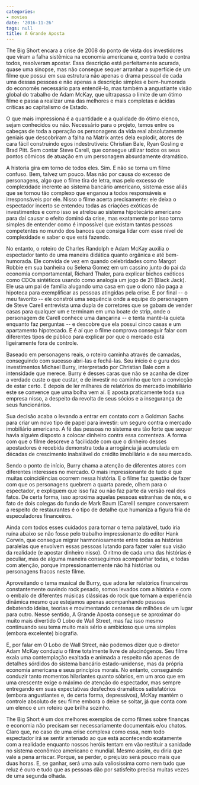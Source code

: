 ```yaml
---
categories:
- movies
date: '2016-11-26'
tags: null
title: A Grande Aposta
---
```


The Big Short encara a crise de 2008 do ponto de vista dos investidores que viram a falha sistêmica na economia americana e, contra tudo e contra todos, resolveram apostar. Essa descrição está perfeitamente acurada, quase uma sinopse, mas não consegue sequer arranhar a superfície de um filme que possui em sua estrutura não apenas o drama pessoal de cada uma dessas pessoas e não apenas a descrição simples e bem-humorada do economês necessário para entendê-lo, mas também a angustiante visão global do trabalho de Adam McKay, que ultrapassa o limite de um ótimo filme e passa a realizar uma das melhores e mais completas e ácidas críticas ao capitalismo de Estado.

O que mais impressiona é a quantidade e a qualidade do ótimo elenco, sejam conhecidos ou não. Necessário para o projeto, temos entre os cabeças de toda a operação os personagens da vida real absolutamente geniais que descobriram a falha na Matrix antes dela explodir, atores de cara fácil construindo egos indestrutíveis: Christian Bale, Ryan Gosling e Brad Pitt. Sem contar Steve Carell, que consegue utilizar todos os seus pontos cômicos de atuação em um personagem absurdamente dramático.

A historia gira em torno de todos eles. Sim. E não se torna um filme confuso. Bem, talvez um pouco. Mas não por causa do excesso de personagens, algo que o filme tira de letra, mas pelo excesso de complexidade inerente ao sistema bancário americano, sistema esse aliás que se tornou tão complexo que enganou a todos responsáveis e irresponsáveis por ele. Nisso o filme acerta precisamente: ele deixa o espectador incerto se entendeu todas as criações exóticas de investimentos e como isso se atrelou ao sistema hipotecário americano para daí causar o efeito dominó da crise, mas exatamente por isso torna simples de entender como é impossível que existam tantas pessoas competentes no mundo dos bancos que consiga lidar com esse nível de complexidade e saber o que está fazendo.

No entanto, o roteiro de Charles Randolph e Adam McKay auxilia o espectador tanto de uma maneira didática quanto orgânica e até bem-humorada. Ele convida de vez em quando celebridades como Margot Robbie em sua banheira ou Selena Gomez em um cassino junto do pai da economia comportamental, Richard Thaler, para explicar bichos exóticos como CDOs sintéticos usando como analogia um jogo de 21 (Black Jack). Ele usa um pai de família alugando uma casa em que o dono não paga a hipoteca para exemplificar as pessoas atingidas pela crise. E por final -- o meu favorito -- ele constrói uma sequência onde a equipe do personagem de Steve Carell entrevista uma dupla de corretores que se gabam de vender casas para qualquer um e terminam em uma boate de strip, onde o personagem de Carell conhece uma dançarina -- e tenta mantê-la quieta enquanto faz perguntas -- e descobre que ela possui cinco casas e um apartamento hipotecado. E é aí que o filme comprova conseguir falar com diferentes tipos de público para explicar por que o mercado está ligeiramente fora de controle.

Baseado em personagens reais, o roteiro caminha através de camadas, conseguindo com sucesso abri-las e fechá-las. Seu início é o guru dos investimentos Michael Burry, interpretado por Christian Bale com a intensidade que merece. Burry é desses caras que não se acanha de dizer a verdade custe o que custar, e de investir no caminho que tem a convicção de estar certo. E depois de ler milhares de relatórios do mercado imobiliário este se convence que uma bolha vem aí. E aposta praticamente toda sua empresa nisso, a despeito da revolta de seus sócios e a insegurança de seus funcionários.

Sua decisão acaba o levando a entrar em contato com a Goldman Sachs para criar um novo tipo de papel para investir: um seguro contra o mercado imobiliário americano. A fé das pessoas no sistema era tão forte que sequer havia alguém disposto a colocar dinheiro contra essa correnteza. A forma com que o filme descreve a facilidade com que o dinheiro desses apostadores é recebida demonstra toda a arrogância já acumulada em décadas de crescimento inabalável do crédito imobiliário e de seu mercado.

Sendo o ponto de início, Burry chama a atenção de diferentes atores com diferentes interesses no mercado. O mais impressionante de tudo é que muitas coincidências ocorrem nessa história. E o filme faz questão de fazer com que os personagens quebrem a quarta parede, olhem para o espectador, e expliquem que isso faz ou não faz parte da versão real dos fatos. De certa forma, isso aproxima aquelas pessoas estranhas de nós, e o fato de dois colegas do fundo de Mark Baum (Carell) sempre conversarem a respeito de restaurantes é o tipo de detalhe que humaniza a figura fria de especuladores financeiros.

Ainda com todos esses cuidados para tornar o tema palatável, tudo iria ruína abaixo se não fosse pelo trabalho impressionante do editor Hank Corwin, que consegue migrar harmoniosamente entre todas as histórias paralelas que envolvem essas pessoas lutando para fazer valer sua visão da realidade (e apostar dinheiro nisso). O ritmo de cada uma das histórias é peculiar, mas de alguma maneira conseguimos acompanhar todas, e todas com atenção, porque impressionantemente não há histórias ou personagens fracos neste filme.

Aproveitando o tema musical de Burry, que adora ler relatórios financeiros constantemente ouvindo rock pesado, somos levados com a história e com o embalo de diferentes músicas clássicas do rock que tornam a experiência dinâmica mesmo que estejamos apenas acompanhando pessoas debatendo ideias, teorias e movimentando centenas de milhões de um lugar para outro. Nesse sentido, A Grande Aposta consegue se aproximar do muito mais divertido O Lobo de Wall Street, mas faz isso mesmo continuando seu tema muito mais sério e ambicioso que uma simples (embora excelente) biografia.

E, por falar em O Lobo de Wall Street, não podemos dizer que o diretor Adam McKay conduziu o filme totalmente livre de alucinógenos. Seu filme exala uma contemplação exaltada e animada a respeito não apenas de detalhes sórdidos do sistema bancário estado-unidense, mas da própria economia americana e seus princípios morais. No entanto, conseguindo conduzir tanto momentos hilariantes quanto sóbrios, em um arco que em uma crescente exige o máximo de atenção do espectador, mas sempre entregando em suas expectativas desfechos dramáticos satisfatórios (embora angustiantes e, de certa forma, depressivos), McKay mantém o controle absoluto de seu filme embora o deixe se soltar, já que conta com um elenco e um roteiro que brilha sozinho.

The Big Short é um dos melhores exemplos de como filmes sobre finanças e economia não precisam ser necessariamente documentais e/ou chatos. Claro que, no caso de uma crise complexa como essa, nem todo espectador irá se sentir antenado ao que está acontecendo exatamente com a realidade enquanto nossos heróis tentam em vão restituir a sanidade no sistema econômico americano e mundial. Mesmo assim, eu diria que vale a pena arriscar. Porque, se perder, o prejuízo será pouco mais que duas horas. E, se ganhar, será uma aula valiosíssima como nem tudo que reluz é ouro e tudo que as pessoas dão por satisfeito precisa muitas vezes de uma segunda olhada.